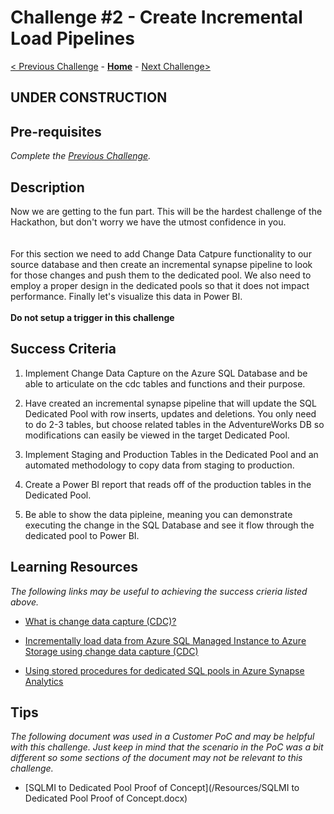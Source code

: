 # Challenge #2 - Create Incremental Load Pipelines

[< Previous Challenge](Challenge-01.md) - **[Home](../README.md)** - [Next Challenge>](Challenge-03.md)

## UNDER CONSTRUCTION

## Pre-requisites

*Complete the [Previous Challenge](Challenge-01.md).*

## Description

Now we are getting to the fun part.  This will be the hardest challenge of the Hackathon, but don't worry we have the utmost confidence in you.  
<br>&nbsp;<br>
For this section we need to add Change Data Catpure functionality to our source database and then create an incremental synapse pipeline to look for those changes and push them to the dedicated pool.  We also need to employ a proper design in the dedicated pools so that it does not impact performance.  Finally let's visualize this data in Power BI.
<br>&nbsp;<br>
<B>Do not setup a trigger in this challenge</B>


## Success Criteria

1. Implement Change Data Capture on the Azure SQL Database and be able to articulate on the cdc tables and functions and their purpose.

2. Have created an incremental synapse pipeline that will update the SQL Dedicated Pool with row inserts, updates and deletions.  You only need to do 2-3 tables, but choose related tables in the AdventureWorks DB so modifications can easily be viewed in the target Dedicated Pool. 

3. Implement Staging and Production Tables in the Dedicated Pool and an automated methodology to copy data from staging to production.

4. Create a Power BI report that reads off of the production tables in the Dedicated Pool.

5. Be able to show the data pipleine, meaning you can demonstrate executing the change in the SQL Database and see it flow through the dedicated pool to Power BI.


## Learning Resources

*The following links may be useful to achieving the success crieria listed above.*

- [What is change data capture (CDC)?](https://docs.microsoft.com/en-us/sql/relational-databases/track-changes/about-change-data-capture-sql-server?view=sql-server-ver15)

- [Incrementally load data from Azure SQL Managed Instance to Azure Storage using change data capture (CDC)](https://docs.microsoft.com/en-us/azure/data-factory/tutorial-incremental-copy-change-data-capture-feature-portal)

- [Using stored procedures for dedicated SQL pools in Azure Synapse Analytics](https://docs.microsoft.com/en-us/azure/synapse-analytics/sql-data-warehouse/sql-data-warehouse-develop-stored-procedures)


## Tips

*The following document was used in a Customer PoC and may be helpful with this challenge.  Just keep in mind that the scenario in the PoC was a bit different so some sections of the document may not be relevant to this challenge.*

- [SQLMI to Dedicated Pool Proof of Concept](/Resources/SQLMI to Dedicated Pool Proof of Concept.docx)

